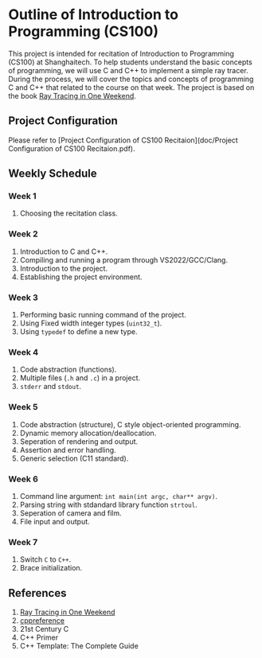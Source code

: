 # Outline of Introduction to Programming (CS100)

This project is intended for recitation of Introduction to Programming (CS100) at Shanghaitech. To help students understand the basic concepts of programming, we will use C and C++ to implement a simple ray tracer. During the process, we will cover the topics and concepts of programming C and C++ that related to the course on that week. The project is based on the book [Ray Tracing in One Weekend](https://raytracing.github.io/).

## Project Configuration

Please refer to [Project Configuration of CS100 Recitaion](doc/Project Configuration of CS100 Recitaion.pdf).

## Weekly Schedule

### Week 1

1. Choosing the recitation class.

### Week 2

1. Introduction to C and C++.
2. Compiling and running a program through VS2022/GCC/Clang.
3. Introduction to the project.
4. Establishing the project environment.

### Week 3

1. Performing basic running command of the project.
2. Using Fixed width integer types (`uint32_t`).
3. Using `typedef` to define a new type.

### Week 4

1. Code abstraction (functions).
2. Multiple files (`.h` and `.c`) in a project.
3. `stderr` and `stdout`.

### Week 5

1. Code abstraction (structure), C style object-oriented programming.
2. Dynamic memory allocation/deallocation.
3. Seperation of rendering and output.
4. Assertion and error handling.
5. Generic selection (C11 standard).

### Week 6

1. Command line argument: `int main(int argc, char** argv)`.
2. Parsing string with stdandard library function `strtoul`.
3. Seperation of camera and film.
4. File input and output.

### Week 7

1. Switch `C` to `C++`.
2. Brace initialization.

## References

1. [Ray Tracing in One Weekend](https://raytracing.github.io/)
2. [cppreference](https://en.cppreference.com/w/)
3. 21st Century C
4. C++ Primer
5. C++ Template: The Complete Guide
